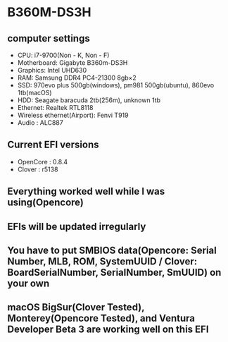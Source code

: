 # B360M-DS3H

## computer settings
- CPU: i7-9700(Non - K, Non - F)
- Motherboard: Gigabyte B360m-DS3H
- Graphics: Intel UHD630
- RAM: Samsung DDR4 PC4-21300 8gb×2
- SSD: 970evo plus 500gb(windows), pm981 500gb(ubuntu), 860evo 1tb(macOS)
- HDD: Seagate baracuda 2tb(256m), unknown 1tb
- Ethernet: Realtek RTL8118
- Wireless ethernet(Airport): Fenvi T919
- Audio : ALC887

## Current EFI versions
- OpenCore : 0.8.4
- Clover : r5138

## Everything worked well while I was using(Opencore)

## EFIs will be updated irregularly

## You have to put SMBIOS data(Opencore: Serial Number, MLB, ROM, SystemUUID / Clover: BoardSerialNumber, SerialNumber, SmUUID) on your own

## macOS BigSur(Clover Tested), Monterey(Opencore Tested), and Ventura Developer Beta 3 are working well on this EFI
